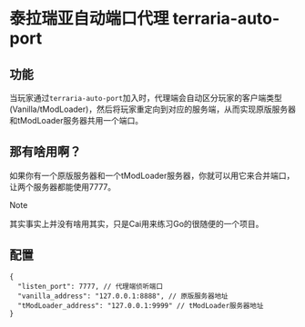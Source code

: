 # 泰拉瑞亚自动端口代理 terraria-auto-port

## 功能

当玩家通过`terraria-auto-port`加入时，代理端会自动区分玩家的客户端类型(Vanilla/tModLoader)，然后将玩家重定向到对应的服务端，从而实现原版服务器和tModLoader服务器共用一个端口。

## 那有啥用啊？

如果你有一个原版服务器和一个tModLoader服务器，你就可以用它来合并端口，让两个服务器都能使用7777。

> [!NOTE]
> 其实事实上并没有啥用其实，只是Cai用来练习Go的很随便的一个项目。

## 配置

```jsonc
{
  "listen_port": 7777, // 代理端侦听端口
  "vanilla_address": "127.0.0.1:8888", // 原版服务器地址
  "tModLoader_address": "127.0.0.1:9999" // tModLoader服务器地址
}
```